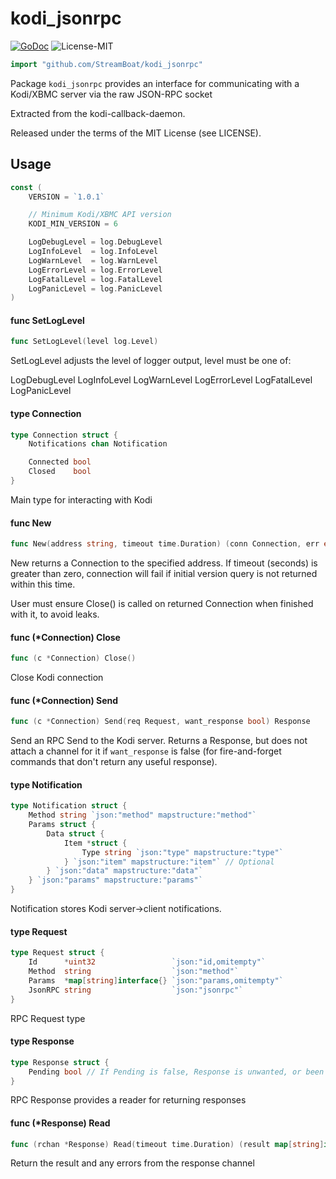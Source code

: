 # kodi\_jsonrpc
[![GoDoc](https://godoc.org/github.com/StreamBoat/kodi_jsonrpc?status.svg)](http://godoc.org/github.com/StreamBoat/kodi_jsonrpc) ![License-MIT](http://img.shields.io/badge/license-MIT-red.svg)
```go
import "github.com/StreamBoat/kodi_jsonrpc"
```

Package `kodi_jsonrpc` provides an interface for communicating with a Kodi/XBMC
server via the raw JSON-RPC socket

Extracted from the kodi-callback-daemon.

Released under the terms of the MIT License (see LICENSE).

## Usage

```go
const (
	VERSION = `1.0.1`

	// Minimum Kodi/XBMC API version
	KODI_MIN_VERSION = 6

	LogDebugLevel = log.DebugLevel
	LogInfoLevel  = log.InfoLevel
	LogWarnLevel  = log.WarnLevel
	LogErrorLevel = log.ErrorLevel
	LogFatalLevel = log.FatalLevel
	LogPanicLevel = log.PanicLevel
)
```

#### func  SetLogLevel

```go
func SetLogLevel(level log.Level)
```
SetLogLevel adjusts the level of logger output, level must be one of:

LogDebugLevel LogInfoLevel LogWarnLevel LogErrorLevel LogFatalLevel
LogPanicLevel

#### type Connection

```go
type Connection struct {
	Notifications chan Notification

	Connected bool
	Closed    bool
}
```

Main type for interacting with Kodi

#### func  New

```go
func New(address string, timeout time.Duration) (conn Connection, err error)
```
New returns a Connection to the specified address. If timeout (seconds) is
greater than zero, connection will fail if initial version query is not returned
within this time.

User must ensure Close() is called on returned Connection when finished with it,
to avoid leaks.

#### func (\*Connection) Close

```go
func (c *Connection) Close()
```
Close Kodi connection

#### func (\*Connection) Send

```go
func (c *Connection) Send(req Request, want_response bool) Response
```
Send an RPC Send to the Kodi server. Returns a Response, but does not attach a
channel for it if `want_response` is false (for fire-and-forget commands that
don't return any useful response).

#### type Notification

```go
type Notification struct {
	Method string `json:"method" mapstructure:"method"`
	Params struct {
		Data struct {
			Item *struct {
				Type string `json:"type" mapstructure:"type"`
			} `json:"item" mapstructure:"item"` // Optional
		} `json:"data" mapstructure:"data"`
	} `json:"params" mapstructure:"params"`
}
```

Notification stores Kodi server->client notifications.

#### type Request

```go
type Request struct {
	Id      *uint32                 `json:"id,omitempty"`
	Method  string                  `json:"method"`
	Params  *map[string]interface{} `json:"params,omitempty"`
	JsonRPC string                  `json:"jsonrpc"`
}
```

RPC Request type

#### type Response

```go
type Response struct {
	Pending bool // If Pending is false, Response is unwanted, or been consumed
}
```

RPC Response provides a reader for returning responses

#### func (\*Response) Read

```go
func (rchan *Response) Read(timeout time.Duration) (result map[string]interface{}, err error)
```
Return the result and any errors from the response channel
